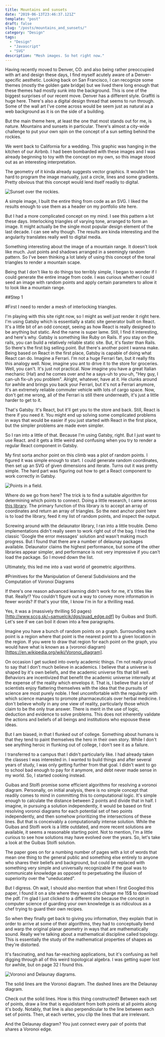```yaml
---
title: Mountains and sunsets
date: "2019-06-13T23:46:37.121Z"
template: "post"
draft: false
slug: "/posts/mountains_and_sunsets/"
category: "Design"
tags:
  - "Design"
  - "Javascript"
  - "SVG"
description: "Mesh images. So hot right now."
---
```


Having recently moved to Denver, CO. and also being rather preoccupied with art and design these days, I find myself acutely aware of a Denver-specific aesthetic. Looking back on San Francisco, I can recognize some themes (mostly the golden gate bridge) but we lived there long enough that these themes had mostly sunk into the background. This is one of the biggest surprises of our recent move. Denver has a different style. Graffiti is huge here. There's also a digital design thread that seems to run through. Some of the wall art I've come across would be seem just as natural as a web background as it is on the side of a building.

But the main theme here, at least the one that most stands out for me, is nature. Mountains and sunsets in particular. There's almost a city-wide challenge to put your own spin on the concept of a sun setting behind the rockies.

We went back to California for a wedding. This graphic was hanging in the kitchen of our Airbnb. I had been bombarded with these images and I was already beginning to toy with the concept on my own, so this image stood out as an interesting interpretation.

The geometry of it kinda already suggests vector graphics. It wouldn't be hard to program the image manually, just a circle, lines and some gradients. Pretty obvious that this concept would lend itself readily to digital.

![Sunset over the rockies.](/media/sunset.png "Simple SVG design - Sunset over the rockies.")

A simple image, I built the entire thing from code as an SVG. I liked the results enough to use them as a header on my portfolio site here.

But I had a more complicated concept on my mind. I see this pattern a lot these days. Interlocking triangles of varying tone, arranged to form an image. It might actually be the single most popular design element of the last decade. I can see why though. The results are kinda interesting and the angularity translates really well to digital media.

Something interesting about the image of a mountain range. It doesn't look like much. Just points and shadows arranged in a seemingly random pattern. So I've been thinking a lot lately of using this concept of the tonal triangles to render a mountain scape.

Being that I don't like to do things too terribly simple, I began to wonder if I could generate the entire image from code. I was curious whether I could seed an image with random points and apply certain parameters to allow it to look like a mountain range.

##Step 1

#First I need to render a mesh of interlocking triangles.

I'm playing with this site right now, so I might as well just render it right here. I'm using Gatsby which is essentially a static site generator built on React. It's a little bit of an odd concept, seeing as how React is really designed to be anything but static. And the name is super lame. Still, I find it interesting, and here's why. Gatsby is something like Ruby on Rails. If you stay on the rails, you can build a relatively reliable static site. But, it's faster than Rails. So there's the first big selling point. But there's another point I wanna make. Being based on React in the first place, Gatsby is capable of doing what React can do. Imagine a Ferrari. I'm not a huge Ferrari fan, but it really fits this analogy well. Now, imagine you ant to drive it to the store for groceries. Well, you can't. It's just not practical. Now imagine you have a great Italian mechanic (Ha!) and he comes over and he a says-uh to you-uh, "Hey guy, I can-uh fix-uh you problem". Alright, whatever, have at it. He clunks around for awhile and brings you back your Ferrari, but it's not a Ferrari anymore, it's an extremely reliable commuter vehicle with lots of cargo space. Now, don't get me wrong, all of the Ferrari is still there underneath, it's just a little harder to get to it.

That's Gatsby. It's React, but it'll get you to the store and back. Still, React is there if you need it. You might end up solving some complicated problems in ways that would be easier if you just started with React in the first place, but the simpler problems are made even simpler.

So I ran into a little of that. Because I'm using Gatsby, right. But I just want to use React. and it gets a little weird and confusing when you try to render a regular React component in Gatsby.

My first sorta anchor point on this climb was a plot of random points. I figured it was simple enough to start. I could generate random coordinates, then set up an SVG of given dimensions and iterate. Turns out it was pretty simple. The hard part was figuring out how to get a React component to work correctly in Gatsby.

![Points in a field.](/media/points.png "Simple SVG design - Plotting points in a field.")

Where do we go from here? The trick is to find a suitable algorithm for determining which points to connect. Doing a little research, I came across [this library](https://github.com/mapbox/delaunator). The primary function of this library is to accept an array of coordinates and return an array of triangles. So the next anchor point here is to load the library, feed it my list of random points, and inspect the output.

Screwing around with the delaunator library, I ran into a little trouble. Demo implementations didn't really seem to work right out of the bag. I tried the classic 'Google the error messages' solution and wasn't making much progress. But I found that there are a number of delaunay packages available. Delaunator claims the highest performance, but some of the other libraries appear simpler, and performance is not very impressive if you can't load the package. So I moved down the list.

Ultimately, this led me into a vast world of geometric algorithms.

#Primitives for the Manipulation of General Subdivisions and the Computation of Voronoi Diagrams

If there's one reason advanced learning didn't work for me, it's titles like that. Really!? You couldn't figure out a way to convey more information in fewer words? If that's your title, I know I'm in for a thrilling read.

Yes, it was a (massively thrilling 50 pages)[http://www.sccg.sk/~samuelcik/dgs/quad_edge.pdf] by Guibas and Stolfi. Let's see if we can boil it down into a few paragraphs.

Imagine you have a bunch of random points on a graph. Surrounding each point is a region where that point is the nearest point to a given location in the region. If you were to draw that region for each point on the graph, you would have what is known as a (voronoi diagram)[https://en.wikipedia.org/wiki/Voronoi_diagram].

On occasion I get sucked into overly academic things. I'm not really proud to say that I don't much believe in academics. I believe that a universe is shaped by it's own beliefs, and the academic universe fits that bill well. Behaviors are incentivized that benefit the academic universe internally at the expense of the reality which envelops it. That is, I believe that a lot of scientists enjoy flattering themselves with the idea that the pursuits of science are most purely noble. I feel uncomfortable with the regularity with which science manages to promote pharmaceuticals over herbal medicine. I don't believe wholly in any one view of reality, particularly those which claim to be the only true answer. There is merit in the use of logic, deduction and evidence to solve problems. This does not inherently validate the actions and beliefs of all beings and institutions who espouse these ideas.

But I am biased, in that I flunked out of college. Something about humans is that they tend to paint themselves the hero in their own story. While I don't see anything heroic in flunking out of college, I don't see it as a failure.

I transferred to a campus that I didn't particularly like. I had already taken the classes I was interested in. I wanted to build things and after several years of study, I was only getting further from that goal. I didn't want to go to school bad enough to pay for it anymore, and debt never made sense in my world. So, I started cooking instead.

Guibas and Stolfi promise some efficient algorithms for resolving a voronoi diagram. Personally, on initial analysis, there is no simple concept that readily comes to mind in committing this to computational logic. It's simple enough to calculate the distance between 2 points and divide that in half. I imagine, in pursuing a solution independently, it would be based on first resolving voronoi diagrams for each potential set of two points independently, and then somehow prioritizing the intersections of these lines. But that is conceivably a computationally intense solution. While the Guibas and Stolfi work is a little outdated, and more recent solutions are available, it seems a reasonable starting point. Not to mention, I'm a little curious to see how solutions may have evolved over the years. So, let's take a look at the Guibas Stolfi solution.

The paper goes on for a numbing number of pages with a lot of words that mean one thing to the general public and something else entirely to anyone who shares their beliefs and background, but could be replaced with something very simple and universally recognizable if the goal was to communicate knowledge as opposed to perpetuating the illusion of superiority over the "uneducated".

But I digress. Oh wait, I should also mention that when I first Googled this paper, I found it on a site where they wanted to charge me 15$ to download the pdf. I'm glad I just clicked to a different site because the concept in computer science of guarding your own knowledge is as ridiculous as a chef trying to guard their own recipes.

So when they finally get back to giving you information, they explain that in order to arrive at some of their algorithms, they had to conceptually bend and warp the original planar geometry in ways that are mathematically sound. Really we're talking about a mathematical discipline called topology. This is essentially the study of the mathematical properties of shapes as they're distorted.

It's fascinating, and has far-reaching applications, but it's confusing as hell digging through all of this weird topological algebra. I was getting super lost for awhile, but on page 32 I found this.

![Voronoi and Delaunay diagrams.](/media/voronoi_delaunay.png "A voronoi overlayed on a delaunay, illustrating their relationship.")

The solid lines are the Voronoi diagram. The dashed lines are the Delaunay diagram.

Check out the solid lines. How is this thing constructed? Between each set of points, draw a line that is equidistant from both points at all points along it's body. Notably, that line is also perpendicular to the line between each set of points. Then, at each vertex, you clip the lines that are irrelevant.

And the Delaunay diagram? You just connect every pair of points that shares a Voronoi edge.
